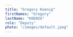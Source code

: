 ```yaml
---
title: "Gregory Koenig"
firstNames: "Gregory"
lastName: "KOENIG"
role: "Deputy"
photo: "/images/default.jpeg"
---
```

